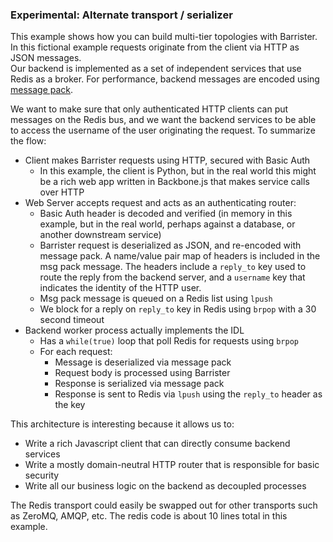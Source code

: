 ### Experimental: Alternate transport / serializer

This example shows how you can build multi-tier topologies with Barrister.
In this fictional example requests originate from the client via HTTP as JSON messages.  
Our backend is implemented as a set of independent services that use Redis as a broker.
For performance, backend messages are encoded using [message pack](http://msgpack.org/).

We want to make sure that only authenticated HTTP clients can put messages on the Redis bus, 
and we want the backend services to be able to access the username of the user originating the
request.  To summarize the flow:

* Client makes Barrister requests using HTTP, secured with Basic Auth
  * In this example, the client is Python, but in the real world this might be a rich web app
    written in Backbone.js that makes service calls over HTTP
* Web Server accepts request and acts as an authenticating router:
  * Basic Auth header is decoded and verified (in memory in this example, but in the real world, perhaps
    against a database, or another downstream service)
  * Barrister request is deserialized as JSON, and re-encoded with message pack.  A name/value pair map
    of headers is included in the msg pack message.  The headers include a `reply_to` key used to route
    the reply from the backend server, and a `username` key that indicates the identity of the HTTP user.
  * Msg pack message is queued on a Redis list using `lpush`
  * We block for a reply on `reply_to` key in Redis using `brpop` with a 30 second timeout
* Backend worker process actually implements the IDL
  * Has a `while(true)` loop that poll Redis for requests using `brpop`
  * For each request:
    * Message is deserialized via message pack
    * Request body is processed using Barrister
    * Response is serialized via message pack
    * Response is sent to Redis via `lpush` using the `reply_to` header as the key
    
This architecture is interesting because it allows us to:

* Write a rich Javascript client that can directly consume backend services
* Write a mostly domain-neutral HTTP router that is responsible for basic security
* Write all our business logic on the backend as decoupled processes

The Redis transport could easily be swapped out for other transports such as ZeroMQ, AMQP,
etc.  The redis code is about 10 lines total in this example.
